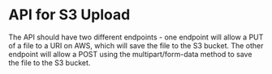 # API for S3 Upload
The API should have two different endpoints - one endpoint will allow a PUT of a file to a URI on AWS, which
will save the file to the S3 bucket. The other endpoint will allow a POST using the multipart/form-data method
to save the file to the S3 bucket.